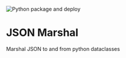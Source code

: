![Python package and deploy](https://github.com/MikeWooster/jsonmarshal/workflows/Python%20package%20and%20deploy/badge.svg)

# JSON Marshal

Marshal JSON to and from python dataclasses